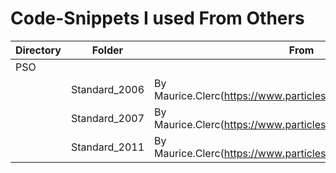 # Code-Snippets I used From Others

| Directory | Folder | From |
| --- | --- | --- |
| PSO | | |
| | Standard_2006 |By Maurice.Clerc(https://www.particleswarm.info/Programs.html)|
| | Standard_2007 |By Maurice.Clerc(https://www.particleswarm.info/Programs.html)|
| | Standard_2011 |By Maurice.Clerc(https://www.particleswarm.info/Programs.html)|
